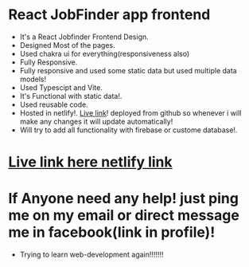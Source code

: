 # React JobFinder app frontend

-   It's a React Jobfinder Frontend Design.
-   Designed Most of the pages.
-   Used chakra ui for everything(responsiveness also)
-   Fully Responsive.
-   Fully responsive and used some static data but used multiple data models!
-   Used Typescipt and Vite.
-   It's Functional with static data!.
-   Used reusable code.
-   Hosted in netlify!. <a href="https://jobfinder-webapp.netlify.app/" target="_blank">Live link</a>! deployed from github so whenever i will make any changes it will update automatically!
-   Will try to add all functionality with firebase or custome database!.

# <a href="https://jobfinder-webapp.netlify.app/" target="_blank">Live link here netlify link </a>

# If Anyone need any help! just ping me on my email or direct message me in facebook(link in profile)!

-   Trying to learn web-development again!!!!!!!
